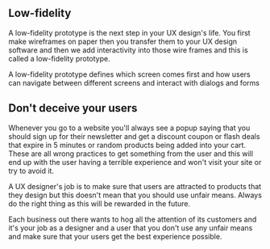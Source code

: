 ## Low-fidelity
A low-fidelity prototype is the next step in your UX design's life. You first make wireframes on paper then you transfer them to your UX design software and then we add interactivity into those wire frames and this is called a low-fidelity prototype.

A low-fidelity prototype defines which screen comes first and how users can navigate between different screens and interact with dialogs and forms

## Don't deceive your users
Whenever you go to a website you'll always see a popup saying that you should sign up for their newsletter and get a discount coupon or flash deals that expire in 5 minutes or random products being added into your cart. These are all wrong practices to get something from the user and this will end up with the user having a terrible experience and won't visit your site or try to avoid it.

A UX designer's job is to make sure that users are attracted to products that they design but this doesn't mean that you should use unfair means. Always do the right thing as this will be rewarded in the future.

Each business out there wants to hog all the attention of its customers and it's your job as a designer and a user that you don't use any unfair means and make sure that your users get the best experience possible.